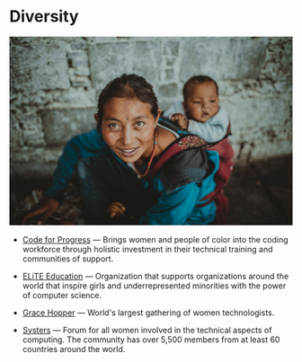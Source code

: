 # Diversity

![diversity](../images/diversity.jpg)

- [Code for Progress](http://www.codeforprogress.org) — Brings women and people of color into the coding workforce through holistic investment in their technical training and communities of support.

- [ELiTE Education](https://www.elite-education.org) — Organization that supports organizations around the world that inspire girls and underrepresented minorities with the power of computer science.

- [Grace Hopper](https://gracehopper.org) — World's largest gathering of women technologists.

- [Systers](https://anitaborg.org/get-involved/systers) — Forum for all women involved in the technical aspects of computing. The community has over 5,500 members from at least 60 countries around the world.
